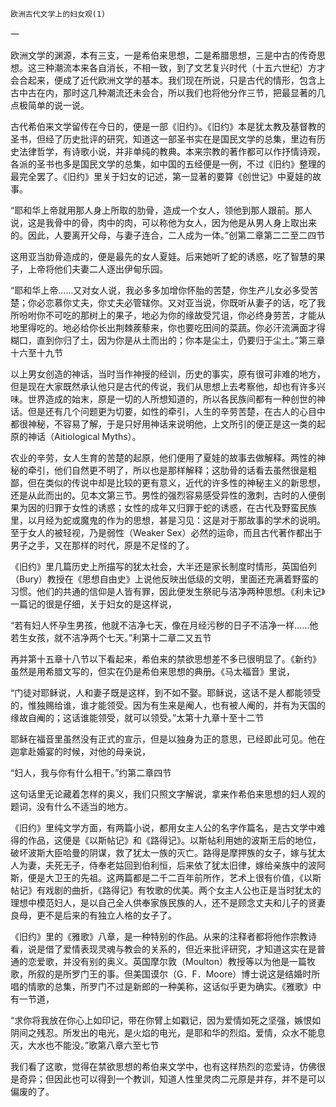     欧洲古代文学上的妇女观(1) 

   一

   欧洲文学的渊源，本有三支，一是希伯来思想，二是希腊思想，三是中古的传奇思想。这三种潮流本来各自消长，不相一致，到了文艺复兴时代（十五六世纪）方才会合起来，便成了近代欧洲文学的基本。我们现在所说，只是古代的情形，包含上古中古在内，那时这几种潮流还未会合，所以我们也将他分作三节，把最显著的几点极简单的说一说。

   古代希伯来文学留传在今日的，便是一部《旧约》。《旧约》本是犹太教及基督教的圣书，但经了历史批评的研究，知道这一部圣书实在是国民文学的总集，里边有历史法律哲学，有诗歌小说，并非单纯的教典。本来宗教的著作都可以作抒情诗观，各派的圣书也多是国民文学的总集，如中国的五经便是一例，不过《旧约》整理的最完全罢了。《旧约》里关于妇女的记述，第一显著的要算《创世记》中夏娃的故事。

   “耶和华上帝就用那人身上所取的肋骨，造成一个女人，领他到那人跟前。那人说，这是我骨中的骨，肉中的肉，可以称他为女人，因为他是从男人身上取出来的。因此，人要离开父母，与妻子连合，二人成为一体。”创第二章第二二至二四节

   这用亚当肋骨造成的，便是最先的女人夏娃。后来她听了蛇的诱惑，吃了智慧的果子，上帝将他们夫妻二人逐出伊甸乐园。

   “耶和华上帝……又对女人说，我必多多加增你怀胎的苦楚，你生产儿女必多受苦楚；你必恋慕你丈夫，你丈夫必管辖你。又对亚当说，你既听从妻子的话，吃了我所吩咐你不可吃的那树上的果子，地必为你的缘故受咒诅，你必终身劳苦，才能从地里得吃的。地必给你长出荆棘蒺藜来，你也要吃田间的菜蔬。你必汗流满面才得糊口，直到你归了土，因为你是从土而出的；你本是尘土，仍要归于尘土。”第三章十六至十九节

   以上男女创造的神话，当时当作神授的经训，历史的事实，原有很可非难的地方，但是现在大家既然承认他只是古代的传说，我们从思想上去考察他，却也有许多兴味。世界造成的始末，原是一切的人所想知道的，所以各民族间都有一种创世的神话。但是还有几个问题更为切要，如性的牵引，人生的辛劳苦楚，在古人的心目中都很神秘，不容易了解，于是只好用神话来说明他，上文所引的便正是这一类的起原的神话（Aitiological Myths）。

   农业的辛劳，女人生育的苦楚的起原，他们便用了夏娃的故事去做解释。两性的神秘的牵引，他们自然更不明了，所以也是那样解释；这肋骨的话看去虽然很是粗鄙，但在类似的传说中却是比较的更有意义，近代的许多性的神秘主义的新思想，还是从此而出的。见本文第三节。男性的强烈容易感受异性的激刺，古时的人便倒果为因的归罪于女性的诱惑；女性的成年又归罪于蛇的诱惑，在古代及野蛮民族里，以月经为蛇或魔鬼的作为的思想，甚是习见：这是对于那故事的学术的说明。至于女人的被轻视，乃是弱性（Weaker Sex）必然的运命，而且古代著作都出于男子之手，又在那样的时代，原是不足怪的了。

   《旧约》里几篇历史上所描写的犹太社会，大半还是家长制度时情形，英国伯列（Bury）教授在《思想自由史》上说他反映出低级的文明，里面还充满着野蛮的习惯。他们的共通的信仰是人皆有罪，因此便发生祭祀与洁净两种思想。《利未记》一篇记的很是仔细，关于妇女的是这样说，

   “若有妇人怀孕生男孩，他就不洁净七天，像在月经污秽的日子不洁净一样……他若生女孩，就不洁净两个七天。”利第十二章二又五节

   再并第十五章十八节以下看起来，希伯来的禁欲思想差不多已很明显了。《新约》虽然是用希腊文写的，但实在仍是希伯来思想的典册。《马太福音》里说，

   “门徒对耶稣说，人和妻子既是这样，到不如不娶。耶稣说，这话不是人都能领受的，惟独赐给谁，谁才能领受。因为有生来是阉人，也有被人阉的，并有为天国的缘故自阉的；这话谁能领受，就可以领受。”太第十九章十至十二节

   耶稣在福音里虽然没有正式的宣示，但是以独身为正的意思，已经即此可见。他在迦拿赴婚宴的时候，对他的母亲说，

   “妇人，我与你有什么相干。”约第二章四节

   这句话里无论藏着怎样的奥义，我们只照文字解说，拿来作希伯来思想的妇人观的题词，没有什么不适当的地方。

   《旧约》里纯文学方面，有两篇小说，都用女主人公的名字作篇名，是古文学中难得的作品，这便是《以斯帖记》和《路得记》。以斯帖利用她的波斯王后的地位，破坏波斯大臣哈曼的阴谋，救了犹太一族的灭亡。路得是摩押族的女子，嫁与犹太人为妻，夫死无子，侍奉老姑回到伯利恒，后来依了犹太旧律，嫁给亲族中的波阿斯，便是大卫王的先祖。这两篇都是二千二百年前所作，艺术上很有价值，《以斯帖记》有戏剧的曲折，《路得记》有牧歌的优美。两个女主人公也正是当时犹太的理想中模范妇人，是以自己全人供奉家族民族的人，还不是顾念丈夫和儿子的贤妻良母，更不是后来的有独立人格的女子了。

   《旧约》里的《雅歌》八章，是一种特别的作品。从来的注释者都将他作宗教诗看，说是借了爱情表现灵魂与教会的关系的，但近来批评研究，才知道这实在是普通的恋爱歌，并没有别的奥义。英国摩尔敦（Moulton）教授等以为他是一篇牧歌，所叙的是所罗门王的事。但美国谟尔（G．F．Moore）博士说这是结婚时所唱的情歌的总集，所罗门不过是新郎的一种美称，这话似乎更为确实。《雅歌》中有一节道，

   “求你将我放在你心上如印记，带在你臂上如戳记，因为爱情如死之坚强，嫉恨如阴间之残忍。所发出的电光，是火焰的电光，是耶和华的烈焰。爱情，众水不能息灭，大水也不能没。”歌第八章六至七节

   我们看了这歌，觉得在禁欲思想的希伯来文学中，也有这样热烈的恋爱诗，仿佛很是奇异；但因此也可以得到一个教训，知道人性里灵肉二元原是并存，并不是可以偏废的了。

